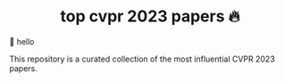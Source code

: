 <h1 align="center">top cvpr 2023 papers 🔥</h1>

👋 hello 

This repository is a curated collection of the most influential CVPR 2023 papers.
